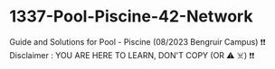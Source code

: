 # 1337-Pool-Piscine-42-Network

Guide and Solutions for Pool - Piscine (08/2023 Bengruir Campus)
❗❗ Disclaimer : YOU ARE HERE TO LEARN, DON'T COPY (OR ⚠️ ☠️) ❗❗



